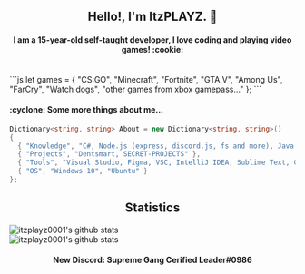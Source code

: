 <h2 align="center">Hello!, I'm ItzPLAYZ. 👋</h2>

<h4 align="center">I am a 15-year-old self-taught developer, I love coding and playing video games! :cookie:</h4>
<br>
```js
let games = { "CS:GO", "Minecraft", "Fortnite", "GTA V", "Among Us", "FarCry", "Watch dogs", "other games from xbox gamepass..." };
```
<h4>:cyclone: Some more things about me...</h4>

```csharp
Dictionary<string, string> About = new Dictionary<string, string>()
{
  { "Knowledge", "C#, Node.js (express, discord.js, fs and more), Java (Mobile Development), HTML, CSS, Server-Side, Nginx" },
  { "Projects", "Dentsmart, SECRET-PROJECTS" },
  { "Tools", "Visual Studio, Figma, VSC, IntelliJ IDEA, Sublime Text, GitHub" }, // also... STACKOVERFLOW!
  { "OS", "Windows 10", "Ubuntu" }
};
```

<h2 align="center">Statistics</h2>

![itzplayz0001's github stats](https://github-readme-stats.vercel.app/api?username=itzplayz0001&show_icons=false&theme=radical)
<br>
![itzplayz0001's github stats](https://github-readme-stats.vercel.app/api/top-langs/?username=itzplayz0001&layout=compact&theme=radical) 

<h4 align="center"> New Discord: Supreme Gang Cerified Leader#0986</h4>
